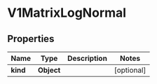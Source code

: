 
# V1MatrixLogNormal

## Properties
Name | Type | Description | Notes
------------ | ------------- | ------------- | -------------
**kind** | **Object** |  |  [optional]



